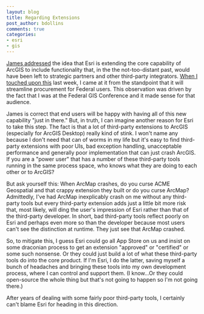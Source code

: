 ```yaml
---
layout: blog
title: Regarding Extensions
post_author: bdollins
comments: true
categories:
- esri
- gis
---
```


<a href="http://www.spatiallyadjusted.com/2012/02/29/arcgis-future-sans-extensions/" target="_blank">James addressed</a> the idea that Esri is extending the core capability of ArcGIS to include functionality that, in the the not-too-distant past, would have been left to strategic partners and other third-party integrators. <a href="http://blog.geomusings.com/2012/02/23/esrifedcon-day-one-users-will-be-happy/" target="_blank">When I touched upon this</a> last week, I came at it from the standpoint that it will streamline procurement for Federal users. This observation was driven by the fact that I was at the Federal GIS Conference and it made sense for that audience. <!--more-->

James is correct that end users will be happy with having all of this new capability "just in there." But, in truth, I can imagine another reason for Esri to take this step. The fact is that a lot of third-party extensions to ArcGIS (especially for ArcGIS Desktop) really kind of stink. I won't name any because I don't need that can of worms in my life but it's easy to find third-party extensions with poor UIs, bad exception handling, unacceptable performance and generally poor implementation that can just crash ArcGIS. If you are a "power user" that has a number of these third-party tools running in the same process space, who knows what they are doing to each other or to ArcGIS?

But ask yourself this: When ArcMap crashes, do you curse ACME Geospatial and that crappy extension they built or do you curse ArcMap? Admittedly, I've had ArcMap inexplicably crash on me without any third-party tools but every third-party extension adds just a little bit more risk that, most likely, will ding the user's impression of Esri rather than that of the third-party developer. In short, bad third-party tools reflect poorly on Esri and perhaps even more so than the developer because most users can't see the distinction at runtime. They just see that ArcMap crashed. 

So, to mitigate this, I guess Esri could go all App Store on us and insist on some draconian process to get an extension "approved" or "certified" or some such nonsense. Or they could just build a lot of what these third-party tools do into the core product. If I'm Esri, I do the latter, saving myself a bunch of headaches and bringing these tools into my own development process, where I can control and support them. (I know...Or they could open-source the whole thing but that's not going to happen so I'm not going there.)

After years of dealing with some fairly poor third-party tools, I certainly can't blame Esri for heading in this direction.